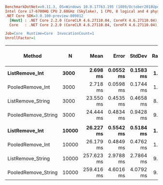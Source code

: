 ``` ini

BenchmarkDotNet=v0.11.3, OS=Windows 10.0.17763.195 (1809/October2018Update/Redstone5)
Intel Core i7-6700HQ CPU 2.60GHz (Skylake), 1 CPU, 8 logical and 4 physical cores
.NET Core SDK=3.0.100-preview-009812
  [Host] : .NET Core 2.2.0 (CoreCLR 4.6.27110.04, CoreFX 4.6.27110.04), 64bit RyuJIT
  Core   : .NET Core 2.2.0 (CoreCLR 4.6.27110.04, CoreFX 4.6.27110.04), 64bit RyuJIT

Job=Core  Runtime=Core  InvocationCount=1  
UnrollFactor=1  

```
|              Method |     N |       Mean |     Error |    StdDev | Ratio | RatioSD | Gen 0/1k Op | Gen 1/1k Op | Gen 2/1k Op | Allocated Memory/Op |
|-------------------- |------ |-----------:|----------:|----------:|------:|--------:|------------:|------------:|------------:|--------------------:|
|      **ListRemove_Int** |  **3000** |   **2.698 ms** | **0.0552 ms** | **0.1583 ms** |  **1.00** |    **0.00** |           **-** |           **-** |           **-** |                   **-** |
|    PooledRemove_Int |  3000 |   2.718 ms | 0.0598 ms | 0.1744 ms |  1.01 |    0.09 |           - |           - |           - |                   - |
|   ListRemove_String |  3000 |  23.550 ms | 0.4535 ms | 0.4658 ms |  8.72 |    0.46 |           - |           - |           - |                   - |
| PooledRemove_String |  3000 |  24.444 ms | 0.4834 ms | 0.9428 ms |  9.03 |    0.54 |           - |           - |           - |                   - |
|                     |       |            |           |           |       |         |             |             |             |                     |
|      **ListRemove_Int** | **10000** |  **26.227 ms** | **0.5542 ms** | **0.5184 ms** |  **1.00** |    **0.00** |           **-** |           **-** |           **-** |                   **-** |
|    PooledRemove_Int | 10000 |  26.179 ms | 0.4849 ms | 0.4762 ms |  1.00 |    0.03 |           - |           - |           - |                   - |
|   ListRemove_String | 10000 | 257.623 ms | 2.9788 ms | 2.7864 ms |  9.83 |    0.18 |           - |           - |           - |                   - |
| PooledRemove_String | 10000 | 259.416 ms | 4.6016 ms | 4.0792 ms |  9.92 |    0.24 |           - |           - |           - |                   - |
